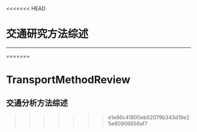 <<<<<<< HEAD
# 交通研究方法综述
***

=======
# TransportMethodReview
## 交通分析方法综述
>>>>>>> e1e66c41800eb02079b343d19e25e80906656af7

